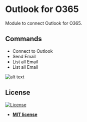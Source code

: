 # Outlook for O365
Module to connect Outlook for O365.

## Commands
<ul id="commands_readme">
    <li>Connect to Outlook</li>
    <li>Send Email</li>
    <li>List all Email</li>
    <li>List all Email</li>

</ul>

![alt text](https://i.imgur.com/GP8vrSU.png)


<h2>License</h2>

<p><a href="http://badges.mit-license.org" rel="nofollow"><img src="https://camo.githubusercontent.com/107590fac8cbd65071396bb4d04040f76cde5bde/687474703a2f2f696d672e736869656c64732e696f2f3a6c6963656e73652d6d69742d626c75652e7376673f7374796c653d666c61742d737175617265" alt="License" data-canonical-src="http://img.shields.io/:license-mit-blue.svg?style=flat-square" style="max-width:100%;"></a></p>

<ul>
  <li><strong><a href="http://opensource.org/licenses/mit-license.php" rel="nofollow">MIT license</a></strong></li>
</ul>  
